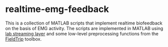 # realtime-emg-feedback

This is a collection of MATLAB scripts that implement realtime biofeedback on the basis of EMG activity. The scripts are implemented in MATLAB using [lab streaming layer](https://github.com/labstreaminglayer/liblsl-Matlab/) and some low-level preprocessing functions from the [FieldTrip](https://github.com/fieldtrip/fieldtrip) toolbox.
